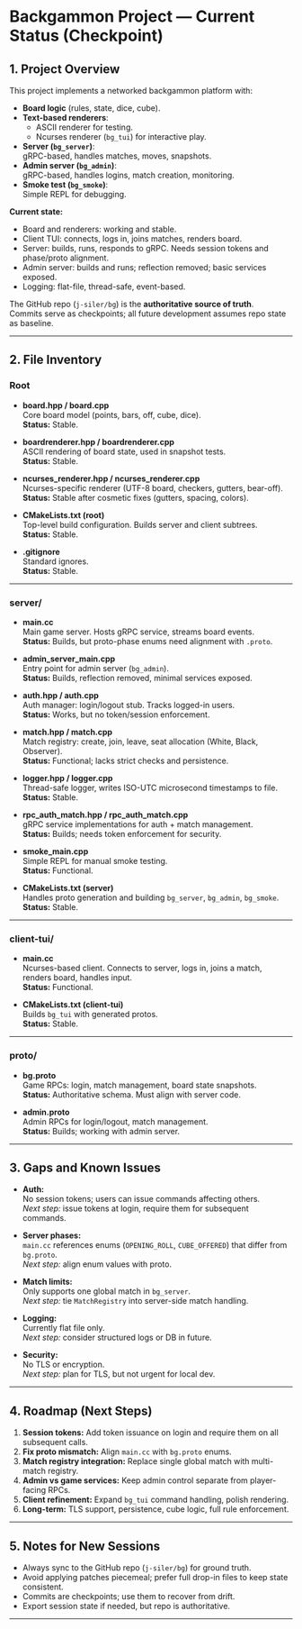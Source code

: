 # Backgammon Project — Current Status (Checkpoint)

## 1. Project Overview
This project implements a networked backgammon platform with:
- **Board logic** (rules, state, dice, cube).
- **Text-based renderers**:
  - ASCII renderer for testing.
  - Ncurses renderer (`bg_tui`) for interactive play.
- **Server (`bg_server`)**:  
  gRPC-based, handles matches, moves, snapshots.
- **Admin server (`bg_admin`)**:  
  gRPC-based, handles logins, match creation, monitoring.
- **Smoke test (`bg_smoke`)**:  
  Simple REPL for debugging.

**Current state:**
- Board and renderers: working and stable.
- Client TUI: connects, logs in, joins matches, renders board.
- Server: builds, runs, responds to gRPC. Needs session tokens and phase/proto alignment.
- Admin server: builds and runs; reflection removed; basic services exposed.
- Logging: flat-file, thread-safe, event-based.

The GitHub repo (`j-siler/bg`) is the **authoritative source of truth**.  
Commits serve as checkpoints; all future development assumes repo state as baseline.

---

## 2. File Inventory

### Root
- **board.hpp / board.cpp**  
  Core board model (points, bars, off, cube, dice).  
  **Status:** Stable.

- **boardrenderer.hpp / boardrenderer.cpp**  
  ASCII rendering of board state, used in snapshot tests.  
  **Status:** Stable.

- **ncurses_renderer.hpp / ncurses_renderer.cpp**  
  Ncurses-specific renderer (UTF-8 board, checkers, gutters, bear-off).  
  **Status:** Stable after cosmetic fixes (gutters, spacing, colors).

- **CMakeLists.txt (root)**  
  Top-level build configuration. Builds server and client subtrees.  
  **Status:** Stable.

- **.gitignore**  
  Standard ignores.  
  **Status:** Stable.

---

### server/
- **main.cc**  
  Main game server. Hosts gRPC service, streams board events.  
  **Status:** Builds, but proto-phase enums need alignment with `.proto`.

- **admin_server_main.cpp**  
  Entry point for admin server (`bg_admin`).  
  **Status:** Builds, reflection removed, minimal services exposed.

- **auth.hpp / auth.cpp**  
  Auth manager: login/logout stub. Tracks logged-in users.  
  **Status:** Works, but no token/session enforcement.

- **match.hpp / match.cpp**  
  Match registry: create, join, leave, seat allocation (White, Black, Observer).  
  **Status:** Functional; lacks strict checks and persistence.

- **logger.hpp / logger.cpp**  
  Thread-safe logger, writes ISO-UTC microsecond timestamps to file.  
  **Status:** Stable.

- **rpc_auth_match.hpp / rpc_auth_match.cpp**  
  gRPC service implementations for auth + match management.  
  **Status:** Builds; needs token enforcement for security.

- **smoke_main.cpp**  
  Simple REPL for manual smoke testing.  
  **Status:** Functional.

- **CMakeLists.txt (server)**  
  Handles proto generation and building `bg_server`, `bg_admin`, `bg_smoke`.  
  **Status:** Stable.

---

### client-tui/
- **main.cc**  
  Ncurses-based client. Connects to server, logs in, joins a match, renders board, handles input.  
  **Status:** Functional.

- **CMakeLists.txt (client-tui)**  
  Builds `bg_tui` with generated protos.  
  **Status:** Stable.

---

### proto/
- **bg.proto**  
  Game RPCs: login, match management, board state snapshots.  
  **Status:** Authoritative schema. Must align with server code.

- **admin.proto**  
  Admin RPCs for login/logout, match management.  
  **Status:** Builds; working with admin server.

---

## 3. Gaps and Known Issues
- **Auth:**  
  No session tokens; users can issue commands affecting others.  
  *Next step:* issue tokens at login, require them for subsequent commands.

- **Server phases:**  
  `main.cc` references enums (`OPENING_ROLL`, `CUBE_OFFERED`) that differ from `bg.proto`.  
  *Next step:* align enum values with proto.

- **Match limits:**  
  Only supports one global match in `bg_server`.  
  *Next step:* tie `MatchRegistry` into server-side match handling.

- **Logging:**  
  Currently flat file only.  
  *Next step:* consider structured logs or DB in future.

- **Security:**  
  No TLS or encryption.  
  *Next step:* plan for TLS, but not urgent for local dev.

---

## 4. Roadmap (Next Steps)
1. **Session tokens:** Add token issuance on login and require them on all subsequent calls.  
2. **Fix proto mismatch:** Align `main.cc` with `bg.proto` enums.  
3. **Match registry integration:** Replace single global match with multi-match registry.  
4. **Admin vs game services:** Keep admin control separate from player-facing RPCs.  
5. **Client refinement:** Expand `bg_tui` command handling, polish rendering.  
6. **Long-term:** TLS support, persistence, cube logic, full rule enforcement.

---

## 5. Notes for New Sessions
- Always sync to the GitHub repo (`j-siler/bg`) for ground truth.  
- Avoid applying patches piecemeal; prefer full drop-in files to keep state consistent.  
- Commits are checkpoints; use them to recover from drift.  
- Export session state if needed, but repo is authoritative.

---
